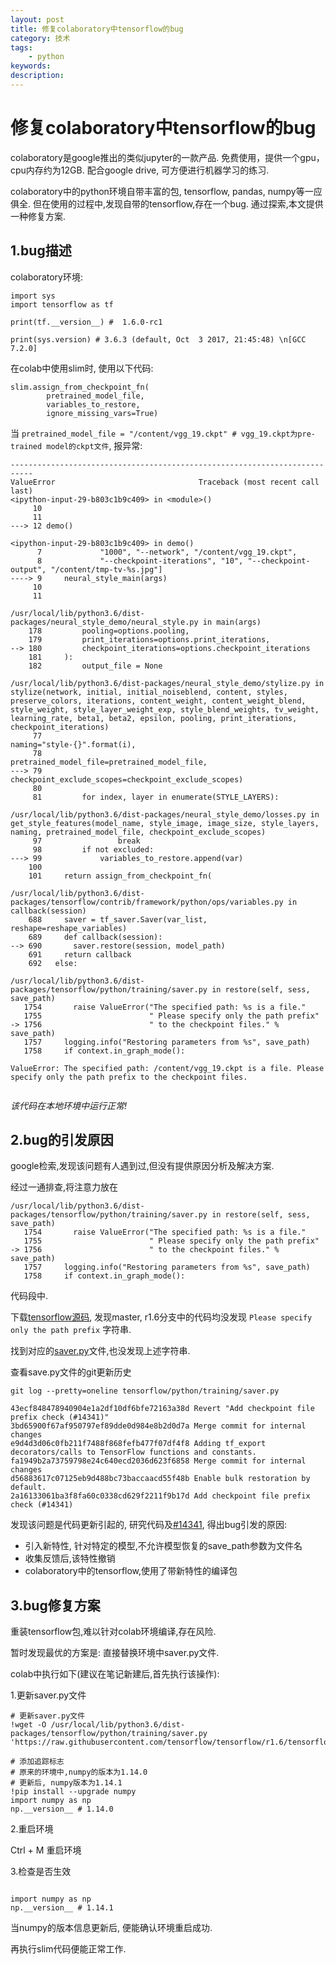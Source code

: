 ```yaml
---
layout: post
title: 修复colaboratory中tensorflow的bug
category: 技术
tags: 
    - python
keywords: 
description: 
---
```


# 修复colaboratory中tensorflow的bug

colaboratory是google推出的类似jupyter的一款产品. 免费使用，提供一个gpu，cpu内存约为12GB. 配合google drive, 可方便进行机器学习的练习. 

colaboratory中的python环境自带丰富的包, tensorflow, pandas, numpy等一应俱全. 但在使用的过程中,发现自带的tensorflow,存在一个bug. 通过探索,本文提供一种修复方案.


## 1.bug描述

colaboratory环境:

```
import sys
import tensorflow as tf

print(tf.__version__) #  1.6.0-rc1

print(sys.version) # 3.6.3 (default, Oct  3 2017, 21:45:48) \n[GCC 7.2.0]

```

在colab中使用slim时, 使用以下代码:

```
slim.assign_from_checkpoint_fn(
        pretrained_model_file,
        variables_to_restore,
        ignore_missing_vars=True)

```

当 `pretrained_model_file = "/content/vgg_19.ckpt" # vgg_19.ckpt为pre-trained model的ckpt文件`, 报异常:

```
---------------------------------------------------------------------------
ValueError                                Traceback (most recent call last)
<ipython-input-29-b803c1b9c409> in <module>()
     10 
     11 
---> 12 demo()

<ipython-input-29-b803c1b9c409> in demo()
      7             "1000", "--network", "/content/vgg_19.ckpt",
      8             "--checkpoint-iterations", "10", "--checkpoint-output", "/content/tmp-tv-%s.jpg"]
----> 9     neural_style_main(args)
     10 
     11 

/usr/local/lib/python3.6/dist-packages/neural_style_demo/neural_style.py in main(args)
    178         pooling=options.pooling,
    179         print_iterations=options.print_iterations,
--> 180         checkpoint_iterations=options.checkpoint_iterations
    181     ):
    182         output_file = None

/usr/local/lib/python3.6/dist-packages/neural_style_demo/stylize.py in stylize(network, initial, initial_noiseblend, content, styles, preserve_colors, iterations, content_weight, content_weight_blend, style_weight, style_layer_weight_exp, style_blend_weights, tv_weight, learning_rate, beta1, beta2, epsilon, pooling, print_iterations, checkpoint_iterations)
     77                                                     naming="style-{}".format(i),
     78                                                     pretrained_model_file=pretrained_model_file,
---> 79                                                     checkpoint_exclude_scopes=checkpoint_exclude_scopes)
     80 
     81         for index, layer in enumerate(STYLE_LAYERS):

/usr/local/lib/python3.6/dist-packages/neural_style_demo/losses.py in get_style_features(model_name, style_image, image_size, style_layers, naming, pretrained_model_file, checkpoint_exclude_scopes)
     97                 break
     98         if not excluded:
---> 99             variables_to_restore.append(var)
    100 
    101     return assign_from_checkpoint_fn(

/usr/local/lib/python3.6/dist-packages/tensorflow/contrib/framework/python/ops/variables.py in callback(session)
    688     saver = tf_saver.Saver(var_list, reshape=reshape_variables)
    689     def callback(session):
--> 690       saver.restore(session, model_path)
    691     return callback
    692   else:

/usr/local/lib/python3.6/dist-packages/tensorflow/python/training/saver.py in restore(self, sess, save_path)
   1754       raise ValueError("The specified path: %s is a file."
   1755                        " Please specify only the path prefix"
-> 1756                        " to the checkpoint files." % save_path)
   1757     logging.info("Restoring parameters from %s", save_path)
   1758     if context.in_graph_mode():

ValueError: The specified path: /content/vgg_19.ckpt is a file. Please specify only the path prefix to the checkpoint files.


```

*该代码在本地环境中运行正常!*


## 2.bug的引发原因

google检索,发现该问题有人遇到过,但没有提供原因分析及解决方案.

经过一通排查,将注意力放在

```
/usr/local/lib/python3.6/dist-packages/tensorflow/python/training/saver.py in restore(self, sess, save_path)
   1754       raise ValueError("The specified path: %s is a file."
   1755                        " Please specify only the path prefix"
-> 1756                        " to the checkpoint files." % save_path)
   1757     logging.info("Restoring parameters from %s", save_path)
   1758     if context.in_graph_mode():

```

代码段中.


下载[tensorflow源码](https://github.com/tensorflow/tensorflow), 发现master, r1.6分支中的代码均没发现 `Please specify only the path prefix` 字符串.

找到对应的[saver.py](https://raw.githubusercontent.com/tensorflow/tensorflow/r1.6/tensorflow/python/training/saver.py)文件,也没发现上述字符串.

查看save.py文件的git更新历史

```
git log --pretty=oneline tensorflow/python/training/saver.py

```

```
43ecf848478940904e1a2df10df6bfe72163a38d Revert "Add checkpoint file prefix check (#14341)"
3bd65900f67af950797ef89dde0d984e8b2d0d7a Merge commit for internal changes
e9d4d3d06c0fb211f7488f868fefb477f07df4f8 Adding tf_export decorators/calls to TensorFlow functions and constants.
fa1949b2a73759798e24c640ecd2036d623f6858 Merge commit for internal changes
d56883617c07125eb9d488bc73baccaacd55f48b Enable bulk restoration by default.
2a16133061ba3f8fa60c0338cd629f2211f9b17d Add checkpoint file prefix check (#14341)

```

发现该问题是代码更新引起的, 研究代码及[#14341](https://github.com/tensorflow/tensorflow/pull/14341), 得出bug引发的原因:

- 引入新特性, 针对特定的模型,不允许模型恢复的save_path参数为文件名
- 收集反馈后,该特性撤销
- colaboratory中的tensorflow,使用了带新特性的编译包


## 3.bug修复方案

重装tensorflow包,难以针对colab环境编译,存在风险.


暂时发现最优的方案是: 直接替换环境中saver.py文件.

colab中执行如下(建议在笔记新建后,首先执行该操作):


1.更新saver.py文件

```
# 更新saver.py文件
!wget -O /usr/local/lib/python3.6/dist-packages/tensorflow/python/training/saver.py 'https://raw.githubusercontent.com/tensorflow/tensorflow/r1.6/tensorflow/python/training/saver.py'

# 添加追踪标志
# 原来的环境中,numpy的版本为1.14.0
# 更新后, numpy版本为1.14.1
!pip install --upgrade numpy
import numpy as np
np.__version__ # 1.14.0

```

2.重启环境

Ctrl + M 重启环境
 
3.检查是否生效

```

import numpy as np
np.__version__ # 1.14.1

```
当numpy的版本信息更新后, 便能确认环境重启成功.

再执行slim代码便能正常工作.



